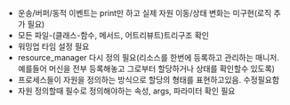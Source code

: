 - 운송/버퍼/동적 이벤트는 print만 하고 실제 자원 이동/상태 변화는 미구현(로직 추가 필요)
- 모든 파일-(클래스-함수, 메서드, 어트리뷰트)트리구조 확인
- 워밍업 타임 설정 필요
- resource_manager 다시 정의 필요(리소스를 한번에 등록하고 관리하는 매니저. 예를들어 머신을 전부 등록해놓고 그로부터 할당하거나 상태를 확인할수 있도록)
- 프로세스들이 자원을 정의하는 방식으로 할당의 형태를 표현하고있음. 수정필요함
- 자원 정의할때 필수로 정의해야하는 속성, args, 파라미터 확인 필요